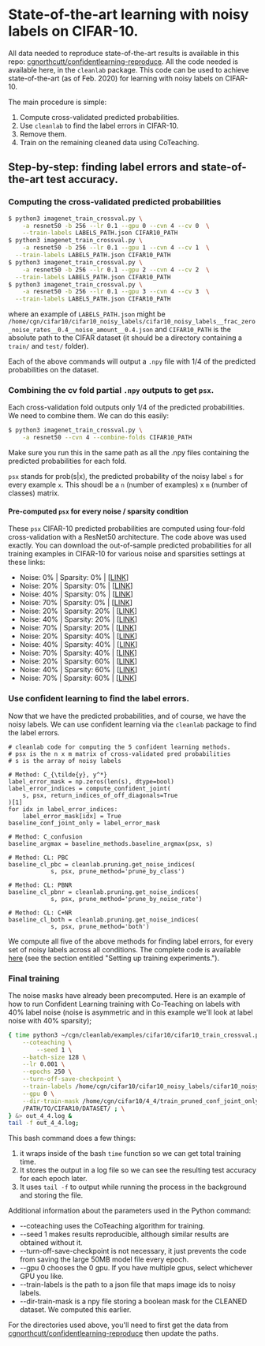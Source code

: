 # State-of-the-art learning with noisy labels on CIFAR-10.

All data needed to reproduce state-of-the-art results is available in this repo: [cgnorthcutt/confidentlearning-reproduce](https://github.com/cgnorthcutt/confidentlearning-reproduce/tree/master/cifar10).
All the code needed is available here, in the `cleanlab` package.
This code can be used to achieve state-of-the-art (as of Feb. 2020) for learning with noisy labels on CIFAR-10.

The main procedure is simple:
1. Compute cross-validated predicted probabilities.
2. Use `cleanlab` to find the label errors in CIFAR-10.
3. Remove them.
4. Train on the remaining cleaned data using CoTeaching.

## Step-by-step: finding label errors and state-of-the-art test accuracy.

### Computing the cross-validated predicted probabilities

```bash
$ python3 imagenet_train_crossval.py \
    -a resnet50 -b 256 --lr 0.1 --gpu 0 --cvn 4 --cv 0  \
    --train-labels LABELS_PATH.json CIFAR10_PATH
$ python3 imagenet_train_crossval.py \
    -a resnet50 -b 256 --lr 0.1 --gpu 1 --cvn 4 --cv 1  \
  --train-labels LABELS_PATH.json CIFAR10_PATH
$ python3 imagenet_train_crossval.py \
    -a resnet50 -b 256 --lr 0.1 --gpu 2 --cvn 4 --cv 2  \
  --train-labels LABELS_PATH.json CIFAR10_PATH
$ python3 imagenet_train_crossval.py \
    -a resnet50 -b 256 --lr 0.1 --gpu 3 --cvn 4 --cv 3  \
  --train-labels LABELS_PATH.json CIFAR10_PATH
```

where an example of `LABELS_PATH.json` might be `/home/cgn/cifar10/cifar10_noisy_labels/cifar10_noisy_labels__frac_zero_noise_rates__0.4__noise_amount__0.4.json` and
`CIFAR10_PATH` is the absolute path to the CIFAR dataset (it should be a directory containing a `train/` and `test/` folder).

Each of the above commands will output a `.npy` file with 1/4 of the predicted probabilities on the dataset.

### Combining the cv fold partial `.npy` outputs to get `psx`.

Each cross-validation fold outputs only 1/4 of the predicted probabilities. We need to combine them. We can do this easily:

```bash
$ python3 imagenet_train_crossval.py \
    -a resnet50 --cvn 4 --combine-folds CIFAR10_PATH
```

Make sure you run this in the same path as all the .npy files containing the predicted probabilities for each fold.

`psx` stands for prob(s|x), the predicted probability of the noisy label `s` for every example `x`. This shoudl be a `n` (number of examples) x `m` (number of classes) matrix.

#### Pre-computed `psx` for every noise / sparsity condition

These `psx` CIFAR-10 predicted probabilities are computed using four-fold cross-validation with a ResNet50 architecture. The code above was used exactly. You can download the out-of-sample predicted probabilities for all training examples in CIFAR-10 for various noise and sparsities settings at these links:

 * Noise: 0% | Sparsity: 0% | [[LINK](https://github.com/cgnorthcutt/confidentlearning-reproduce/blob/master/cifar10/cifar10_noisy_labels__frac_zero_noise_rates__0_0__noise_amount__0_0/cifar10__train__model_resnet50__pyx.npy)]
 * Noise: 20% | Sparsity: 0% | [[LINK](https://github.com/cgnorthcutt/confidentlearning-reproduce/blob/master/cifar10/cifar10_noisy_labels__frac_zero_noise_rates__0_0__noise_amount__0_2/cifar10__train__model_resnet50__pyx.npy)]
 * Noise: 40% | Sparsity: 0% | [[LINK](https://github.com/cgnorthcutt/confidentlearning-reproduce/blob/master/cifar10/cifar10_noisy_labels__frac_zero_noise_rates__0_0__noise_amount__0_4/cifar10__train__model_resnet50__pyx.npy)]
 * Noise: 70% | Sparsity: 0% | [[LINK](https://github.com/cgnorthcutt/confidentlearning-reproduce/blob/master/cifar10/cifar10_noisy_labels__frac_zero_noise_rates__0_0__noise_amount__0_6/cifar10__train__model_resnet50__pyx.npy)]
 * Noise: 20% | Sparsity: 20% | [[LINK](https://github.com/cgnorthcutt/confidentlearning-reproduce/blob/master/cifar10/cifar10_noisy_labels__frac_zero_noise_rates__0_2__noise_amount__0_2/cifar10__train__model_resnet50__pyx.npy)]
 * Noise: 40% | Sparsity: 20% | [[LINK](https://github.com/cgnorthcutt/confidentlearning-reproduce/blob/master/cifar10/cifar10_noisy_labels__frac_zero_noise_rates__0_2__noise_amount__0_4/cifar10__train__model_resnet50__pyx.npy)]
 * Noise: 70% | Sparsity: 20% | [[LINK](https://github.com/cgnorthcutt/confidentlearning-reproduce/blob/master/cifar10/cifar10_noisy_labels__frac_zero_noise_rates__0_2__noise_amount__0_6/cifar10__train__model_resnet50__pyx.npy)]
 * Noise: 20% | Sparsity: 40% | [[LINK](https://github.com/cgnorthcutt/confidentlearning-reproduce/blob/master/cifar10/cifar10_noisy_labels__frac_zero_noise_rates__0_4__noise_amount__0_2/cifar10__train__model_resnet50__pyx.npy)]
 * Noise: 40% | Sparsity: 40% | [[LINK](https://github.com/cgnorthcutt/confidentlearning-reproduce/blob/master/cifar10/cifar10_noisy_labels__frac_zero_noise_rates__0_4__noise_amount__0_4/cifar10__train__model_resnet50__pyx.npy)]
 * Noise: 70% | Sparsity: 40% | [[LINK](https://github.com/cgnorthcutt/confidentlearning-reproduce/blob/master/cifar10/cifar10_noisy_labels__frac_zero_noise_rates__0_4__noise_amount__0_6/cifar10__train__model_resnet50__pyx.npy)]
 * Noise: 20% | Sparsity: 60% | [[LINK](https://github.com/cgnorthcutt/confidentlearning-reproduce/blob/master/cifar10/cifar10_noisy_labels__frac_zero_noise_rates__0_6__noise_amount__0_2/cifar10__train__model_resnet50__pyx.npy)]
 * Noise: 40% | Sparsity: 60% | [[LINK](https://github.com/cgnorthcutt/confidentlearning-reproduce/blob/master/cifar10/cifar10_noisy_labels__frac_zero_noise_rates__0_6__noise_amount__0_4/cifar10__train__model_resnet50__pyx.npy)]
 * Noise: 70% | Sparsity: 60% | [[LINK](https://github.com/cgnorthcutt/confidentlearning-reproduce/blob/master/cifar10/cifar10_noisy_labels__frac_zero_noise_rates__0_6__noise_amount__0_6/cifar10__train__model_resnet50__pyx.npy)]


### Use confident learning to find the label errors.

Now that we have the predicted probabilities, and of course, we have the noisy labels. We can use confident learning via the `cleanlab` package to find the label errors.

```python3
# cleanlab code for computing the 5 confident learning methods.
# psx is the n x m matrix of cross-validated pred probabilities
# s is the array of noisy labels

# Method: C_{\tilde{y}, y^*}
label_error_mask = np.zeros(len(s), dtype=bool)
label_error_indices = compute_confident_joint(
    s, psx, return_indices_of_off_diagonals=True
)[1]
for idx in label_error_indices:
    label_error_mask[idx] = True
baseline_conf_joint_only = label_error_mask

# Method: C_confusion
baseline_argmax = baseline_methods.baseline_argmax(psx, s)

# Method: CL: PBC
baseline_cl_pbc = cleanlab.pruning.get_noise_indices(
            s, psx, prune_method='prune_by_class')

# Method: CL: PBNR
baseline_cl_pbnr = cleanlab.pruning.get_noise_indices(
            s, psx, prune_method='prune_by_noise_rate')

# Method: CL: C+NR
baseline_cl_both = cleanlab.pruning.get_noise_indices(
            s, psx, prune_method='both')
```

We compute all five of the above methods for finding label errors, for every set of noisy labels across all conditions. The complete code is available [here](https://github.com/cgnorthcutt/confidentlearning-reproduce/blob/master/cifar10/cifar10_benchmarking.ipynb) (see the section entitled "Setting up training experiments.").


### Final training

The noise masks have already been precomputed. Here is an example of how to run Confident Learning training with Co-Teaching on labels with 40% label noise (noise is asymmetric and in this example we'll look at label noise with 40% sparsity);

```bash
{ time python3 ~/cgn/cleanlab/examples/cifar10/cifar10_train_crossval.py \
	--coteaching \
    	--seed 1 \
	--batch-size 128 \
	--lr 0.001 \
	--epochs 250 \
	--turn-off-save-checkpoint \
	--train-labels /home/cgn/cifar10/cifar10_noisy_labels/cifar10_noisy_labels__frac_zero_noise_rates__0.4__noise_amount__0.4.json \
	--gpu 0 \
	--dir-train-mask /home/cgn/cifar10/4_4/train_pruned_conf_joint_only/train_mask.npy \
	/PATH/TO/CIFAR10/DATASET/ ; \
} &> out_4_4.log &
tail -f out_4_4.log;
```

This bash command does a few things:
1. it wraps inside of the bash `time` function so we can get total training time.
2. It stores the output in a log file so we can see the resulting test accuracy for each epoch later.
3. It uses `tail -f` to output while running the process in the background and storing the file.

Additional information about the parameters used in the Python command:
* --coteaching uses the CoTeaching algorithm for training.
* --seed 1 makes results reproducible, although similar results are obtained without it.
* --turn-off-save-checkpoint is not necessary, it just prevents the code from saving the large 50MB model file every epoch.
* --gpu 0 chooses the 0 gpu. If you have multiple gpus, select whichever GPU you like.
* --train-labels is the path to a json file that maps image ids to noisy labels.
* --dir-train-mask is a npy file storing a boolean mask for the CLEANED dataset. We computed this earlier.

For the directories used above, you'll need to first get the data from [cgnorthcutt/confidentlearning-reproduce](https://github.com/cgnorthcutt/confidentlearning-reproduce/tree/master/cifar10) then update the paths.

